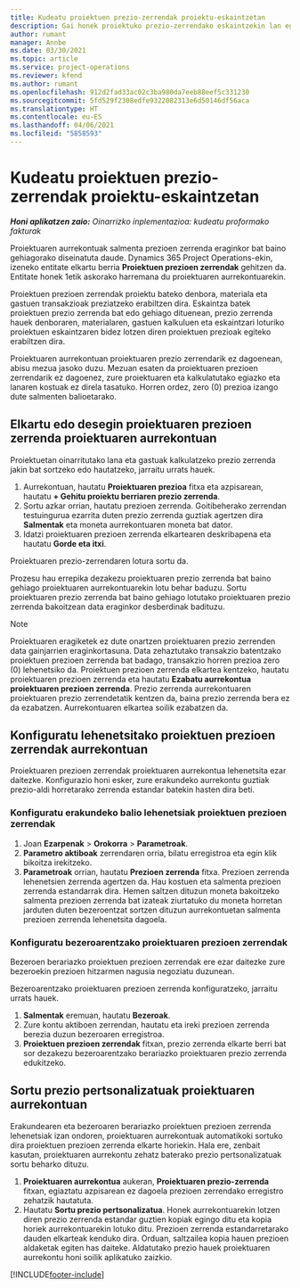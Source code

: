 ```yaml
---
title: Kudeatu proiektuen prezio-zerrendak proiektu-eskaintzetan
description: Gai honek proiektuko prezio-zerrendako eskaintzekin lan egiteari buruzko informazioa eskaintzen du.
author: rumant
manager: Annbe
ms.date: 03/30/2021
ms.topic: article
ms.service: project-operations
ms.reviewer: kfend
ms.author: rumant
ms.openlocfilehash: 912d2fad33ac02c3ba980da7eeb88eef5c331230
ms.sourcegitcommit: 5fd529f2308edfe9322082313e6d50146df56aca
ms.translationtype: HT
ms.contentlocale: eu-ES
ms.lasthandoff: 04/06/2021
ms.locfileid: "5858593"
---
```

# <a name="manage-project-price-lists-on-project-quotes"></a>Kudeatu proiektuen prezio-zerrendak proiektu-eskaintzetan 

_**Honi aplikatzen zaio:** Oinarrizko inplementazioa: kudeatu proformako fakturak_

Proiektuaren aurrekontuak salmenta prezioen zerrenda eraginkor bat baino gehiagorako diseinatuta daude. Dynamics 365 Project Operations-ekin, izeneko entitate elkartu berria **Proiektuen prezioen zerrendak** gehitzen da. Entitate honek 1etik askorako harremana du proiektuaren aurrekontuarekin.

Proiektuen prezioen zerrendak proiektu bateko denbora, materiala eta gastuen transakzioak preziatzeko erabiltzen dira. Eskaintza batek proiektuen prezio zerrenda bat edo gehiago dituenean, prezio zerrenda hauek denboraren, materialaren, gastuen kalkuluen eta eskaintzari loturiko proiektuen eskaintzaren bidez lotzen diren proiektuen prezioak egiteko erabiltzen dira.

Proiektuaren aurrekontuan proiektuaren prezio zerrendarik ez dagoenean, abisu mezua jasoko duzu. Mezuan esaten da proiektuaren prezioen zerrendarik ez dagoenez, zure proiektuaren eta kalkulatutako egiazko eta lanaren kostuak ez direla tasatuko. Horren ordez, zero (0) prezioa izango dute salmenten balioetarako.

## <a name="associate-or-disassociate-a-project-price-list-on-a-project-quote"></a>Elkartu edo desegin proiektuaren prezioen zerrenda proiektuaren aurrekontuan

Proiektuetan oinarritutako lana eta gastuak kalkulatzeko prezio zerrenda jakin bat sortzeko edo hautatzeko, jarraitu urrats hauek.

1. Aurrekontuan, hautatu **Proiektuaren prezioa** fitxa eta azpisarean, hautatu **+ Gehitu proiektu berriaren prezio zerrenda**.
2. Sortu azkar orrian, hautatu prezioen zerrenda. Goitibeherako zerrendan testuingurua ezarrita duten prezio zerrenda guztiak agertzen dira **Salmentak** eta moneta aurrekontuaren moneta bat dator.
4. Idatzi proiektuaren prezioen zerrenda elkartearen deskribapena eta hautatu **Gorde eta itxi**.

Proiektuaren prezio-zerrendaren lotura sortu da.

Prozesu hau errepika dezakezu proiektuaren prezio zerrenda bat baino gehiago proiektuaren aurrekontuarekin lotu behar baduzu. Sortu proiektuaren prezio zerrenda bat baino gehiago lotutako proiektuaren prezio zerrenda bakoitzean data eraginkor desberdinak badituzu.

> [!NOTE]
> Proiektuaren eragiketek ez dute onartzen proiektuaren prezio zerrenden data gainjarrien eraginkortasuna. Data zehaztutako transakzio batentzako proiektuen prezioen zerrenda bat badago, transakzio horren prezioa zero (0) lehenetsiko da.
Proiektuen prezioen zerrenda elkartea kentzeko, hautatu proiektuaren prezioen zerrenda eta hautatu **Ezabatu aurrekontua proiektuaren prezioen zerrenda**. Prezio zerrenda aurrekontuaren proiektuaren prezio zerrendetatik kentzen da, baina prezio zerrenda bera ez da ezabatzen. Aurrekontuaren elkartea soilik ezabatzen da.

## <a name="set-up-default-project-price-lists-on-a-quote"></a>Konfiguratu lehenetsitako proiektuen prezioen zerrendak aurrekontuan

Proiektuaren prezioen zerrendak proiektuaren aurrekontua lehenetsita ezar daitezke. Konfigurazio honi esker, zure erakundeko aurrekontu guztiak prezio-aldi horretarako zerrenda estandar batekin hasten dira beti.

### <a name="set-up-organizational-default-for-project-price-lists"></a>Konfiguratu erakundeko balio lehenetsiak proiektuen prezioen zerrendak

1. Joan **Ezarpenak** > **Orokorra** > **Parametroak**.
2. **Parametro aktiboak** zerrendaren orria, bilatu erregistroa eta egin klik bikoitza irekitzeko. 
3. **Parametroak** orrian, hautatu **Prezioen zerrenda** fitxa. Prezioen zerrenda lehenetsien zerrenda agertzen da. Hau kostuen eta salmenta prezioen zerrenda estandarrak dira. Hemen saltzen dituzun moneta bakoitzeko salmenta prezioen zerrenda bat izateak ziurtatuko du moneta horretan jarduten duten bezeroentzat sortzen dituzun aurrekontuetan salmenta prezioen zerrenda lehenetsita dagoela.

### <a name="set-up-customer-specific-project-price-lists"></a>Konfiguratu bezeroarentzako proiektuaren prezioen zerrendak

Bezeroen berariazko proiektuen prezioen zerrendak ere ezar daitezke zure bezeroekin prezioen hitzarmen nagusia negoziatu duzunean.

Bezeroarentzako proiektuaren prezioen zerrenda konfiguratzeko, jarraitu urrats hauek.

1. **Salmentak** eremuan, hautatu **Bezeroak**.
2. Zure kontu aktiboen zerrendan, hautatu eta ireki prezioen zerrenda berezia duzun bezeroaren erregistroa.
3. **Proiektuen prezioen zerrendak** fitxan, prezio zerrenda elkarte berri bat sor dezakezu bezeroarentzako berariazko proiektuaren prezio zerrenda edukitzeko.

## <a name="create-custom-pricing-on-a-project-quote"></a>Sortu prezio pertsonalizatuak proiektuaren aurrekontuan

Erakundearen eta bezeroaren berariazko proiektuen prezioen zerrenda lehenetsiak izan ondoren, proiektuaren aurrekontuak automatikoki sortuko dira proiektuen prezioen zerrenda elkarte horiekin. Hala ere, zenbait kasutan, proiektuaren aurrekontu zehatz baterako prezio pertsonalizatuak sortu beharko dituzu. 

1. **Proiektuaren aurrekontua** aukeran, **Proiektuaren prezio-zerrenda** fitxan, egiaztatu azpisarean ez dagoela prezioen zerrendako erregistro zehatzik hautatuta.
2. Hautatu **Sortu prezio pertsonalizatua**. Honek aurrekontuarekin lotzen diren prezio zerrenda estandar guztien kopiak egingo ditu eta kopia horiek aurrekontuarekin lotuko ditu. Prezioen zerrenda estandarretarako dauden elkarteak kenduko dira. Orduan, saltzailea kopia hauen prezioen aldaketak egiten has daiteke. Aldatutako prezio hauek proiektuaren aurrekontu honi soilik aplikatuko zaizkio.


[!INCLUDE[footer-include](../../includes/footer-banner.md)]

